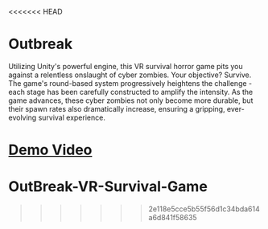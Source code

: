 <<<<<<< HEAD
# Outbreak
<p>
  Utilizing Unity's powerful engine, this VR survival horror game pits you against a relentless onslaught of cyber zombies. Your objective? Survive.
  The game's round-based system progressively heightens the challenge - each stage has been carefully constructed to amplify the intensity.
  As the game advances, these cyber zombies not only become more durable, but their spawn rates also dramatically increase, ensuring a gripping, ever-evolving survival experience.
</p>

<a href="https://youtu.be/I9y_7VJ5-Z8">Demo Video</a>
=======
# OutBreak-VR-Survival-Game
>>>>>>> 2e118e5cce5b55f56d1c34bda614a6d841f58635
